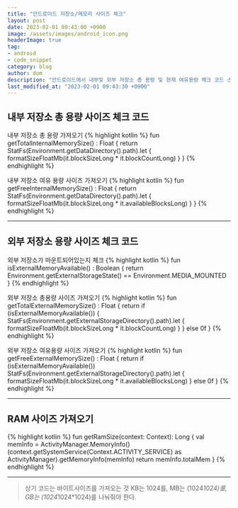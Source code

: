 ```yaml
---
title: "안드로이드 저장소/메모리 사이즈 체크"
layout: post
date: 2023-02-01 09:43:00 +0900
image: /assets/images/android_icon.png
headerImage: true
tag:
- android
- code_snippet
category: blog
author: dom
description: "안드로이드에서 내부및 외부 저장소 총 용량 및 현재 여유용량 체크 코드 스니펫"
last_modified_at: "2023-02-01 09:43:30 +0900"
---
```


## 내부 저장소 총 용량 사이즈 체크 코드

내부 저장소 총 용량 가져오기
{% highlight kotlin %}
fun getTotalInternalMemorySize() : Float {
    return StatFs(Environment.getDataDirectory().path).let {
        formatSizeFloatMb(it.blockSizeLong * it.blockCountLong)
    }
}
{% endhighlight %}


내부 저장소 여유 용량 사이즈 가져오기
{% highlight kotlin %}
fun getFreeInternalMemorySize() : Float {
    return StatFs(Environment.getDataDirectory().path).let {
        formatSizeFloatMb(it.blockSizeLong * it.availableBlocksLong)
    }
}
{% endhighlight %}

---

## 외부 저장소 용량 사이즈 체크 코드

외부 저장소가 마운트되어있는지 체크
{% highlight kotlin %}
fun isExternalMemoryAvailable() : Boolean {
    return Environment.getExternalStorageState() == Environment.MEDIA_MOUNTED
}
{% endhighlight %}


외부 저장소 총용량 사이즈 가져오기
{% highlight kotlin %}
fun getTotalExternalMemorySize() : Float {
    return if (isExternalMemoryAvailable()) {
        StatFs(Environment.getExternalStorageDirectory().path).let {
            formatSizeFloatMb(it.blockSizeLong * it.blockCountLong)
        }
    } else 0f
}
{% endhighlight %}


외부 저장소 여유용량 사이즈 가져오기
{% highlight kotlin %}
fun getFreeExternalMemorySize() : Float {
    return if (isExternalMemoryAvailable())
        StatFs(Environment.getExternalStorageDirectory().path).let {
            formatSizeFloatMb(it.blockSizeLong * it.availableBlocksLong)
        }
    else 0f
}
{% endhighlight %}

---

## RAM 사이즈 가져오기
{% highlight kotlin %}
fun getRamSize(context: Context): Long {
    val memInfo = ActivityManager.MemoryInfo()
    (context.getSystemService(Context.ACTIVITY_SERVICE) as ActivityManager).getMemoryInfo(memInfo)
    return memInfo.totalMem
}
{% endhighlight %}

---
> 상기 코드는 바이트사이즈를 가져오는 것 KB는 1024를, MB는 (1024*1024)를, GB는 (1024*1024*1024)를 나눠줘야 한다.
